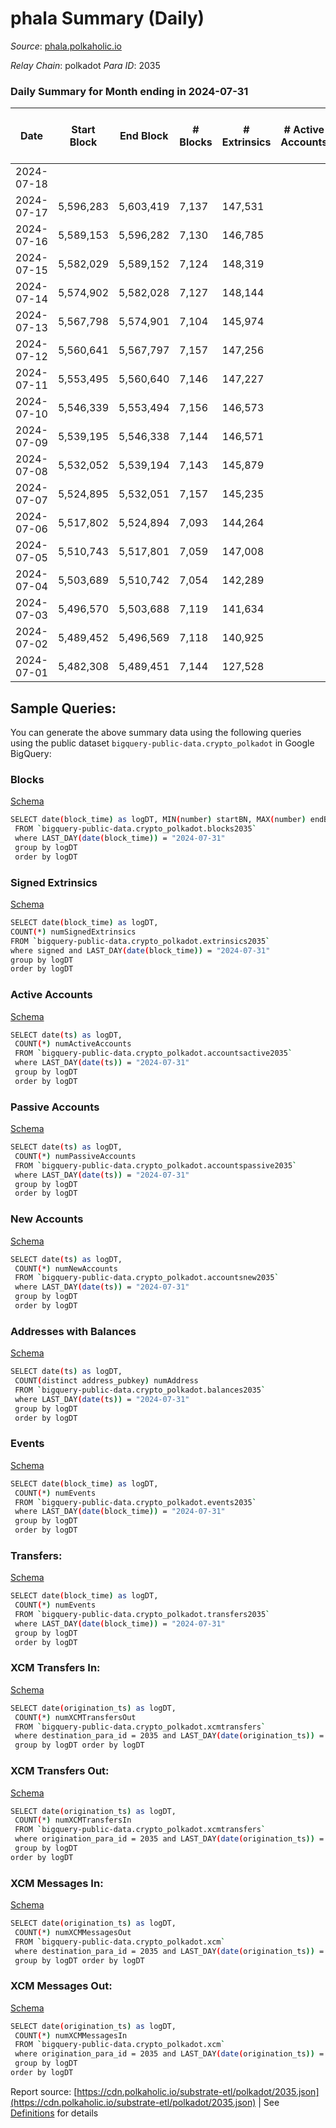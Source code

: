 # phala Summary (Daily)

_Source_: [phala.polkaholic.io](https://phala.polkaholic.io)

*Relay Chain*: polkadot
*Para ID*: 2035



### Daily Summary for Month ending in 2024-07-31


| Date    | Start Block | End Block | # Blocks | # Extrinsics | # Active Accounts | # Passive Accounts | # New Accounts | # Addresses | # Events  | # Transfers ($USD) | # XCM Transfers In ($USD) | # XCM Transfers Out ($USD) | # XCM In | # XCM Out | Issues |
|---------|-------------|-----------|----------|--------------|-------------------|--------------------|----------------|-------------|-----------|--------------------|---------------------------|----------------------------|----------|-----------|--------|
| 2024-07-18 |  |  |  |  |  |  |  |  |  |   |   |   |  |  |  |
| 2024-07-17 | 5,596,283 | 5,603,419 | 7,137 | 147,531 |  |  |  | 5,595 | 2,138,823 | 136,203 ($852,572.32) |   |   |  |  |  |
| 2024-07-16 | 5,589,153 | 5,596,282 | 7,130 | 146,785 |  |  |  | 5,595 | 2,128,174 | 136,330 ($223,095.03) |   |   |  |  |  |
| 2024-07-15 | 5,582,029 | 5,589,152 | 7,124 | 148,319 |  |  |  | 5,589 | 2,173,361 | 139,369 ($91,868.42) |   |   |  |  |  |
| 2024-07-14 | 5,574,902 | 5,582,028 | 7,127 | 148,144 |  |  |  | 5,578 | 2,159,897 | 139,295 ($1,679,694.03) |   |   |  |  |  |
| 2024-07-13 | 5,567,798 | 5,574,901 | 7,104 | 145,974 |  |  |  | 5,568 | 2,135,105 | 138,158 ($78,185.05) |   |   |  |  |  |
| 2024-07-12 | 5,560,641 | 5,567,797 | 7,157 | 147,256 |  |  |  | 5,565 | 2,158,958 | 138,596 ($425,662.20) |   |   |  |  |  |
| 2024-07-11 | 5,553,495 | 5,560,640 | 7,146 | 147,227 |  |  |  | 5,544 | 2,165,910 | 139,096 ($62,029.47) |   |   |  |  |  |
| 2024-07-10 | 5,546,339 | 5,553,494 | 7,156 | 146,573 |  |  |  | 5,538 | 2,152,121 | 137,997 ($122,685.20) |   |   |  |  |  |
| 2024-07-09 | 5,539,195 | 5,546,338 | 7,144 | 146,571 |  |  |  |  | 2,151,968 | 139,806 ($165,328.41) |   |   |  |  |  |
| 2024-07-08 | 5,532,052 | 5,539,194 | 7,143 | 145,879 |  |  |  |  | 2,148,398 | 140,353 ($61,418.80) |   |   |  |  |  |
| 2024-07-07 | 5,524,895 | 5,532,051 | 7,157 | 145,235 |  |  |  |  | 2,130,009 | 138,413 ($81,100.33) |   |   |  |  |  |
| 2024-07-06 | 5,517,802 | 5,524,894 | 7,093 | 144,264 |  |  |  |  | 2,119,518 | 138,173 ($64,614.16) |   |   |  |  |  |
| 2024-07-05 | 5,510,743 | 5,517,801 | 7,059 | 147,008 |  |  |  |  | 2,138,547 | 137,691 ($99,182.08) |   |   |  |  |  |
| 2024-07-04 | 5,503,689 | 5,510,742 | 7,054 | 142,289 |  |  |  |  | 2,099,194 | 137,415 ($50,045.32) |   |   |  |  |  |
| 2024-07-03 | 5,496,570 | 5,503,688 | 7,119 | 141,634 |  |  |  |  | 2,086,067 | 136,238 ($80,422.66) |   |   |  |  |  |
| 2024-07-02 | 5,489,452 | 5,496,569 | 7,118 | 140,925 |  |  |  |  | 2,075,572 | 134,773 ($102,282.05) |   |   |  |  |  |
| 2024-07-01 | 5,482,308 | 5,489,451 | 7,144 | 127,528 |  |  |  |  | 1,887,001 | 118,319 ($187,893.52) |   |   |  |  |  |

## Sample Queries:
You can generate the above summary data using the following queries using the public dataset `bigquery-public-data.crypto_polkadot` in Google BigQuery:


### Blocks 

[Schema](https://github.com/colorfulnotion/substrate-etl/blob/main/schema/blocks.json)

```bash
SELECT date(block_time) as logDT, MIN(number) startBN, MAX(number) endBN, COUNT(*) numBlocks 
 FROM `bigquery-public-data.crypto_polkadot.blocks2035`  
 where LAST_DAY(date(block_time)) = "2024-07-31" 
 group by logDT 
 order by logDT
```

### Signed Extrinsics 

[Schema](https://github.com/colorfulnotion/substrate-etl/blob/main/schema/extrinsics.json)

```bash
SELECT date(block_time) as logDT, 
COUNT(*) numSignedExtrinsics 
FROM `bigquery-public-data.crypto_polkadot.extrinsics2035`  
where signed and LAST_DAY(date(block_time)) = "2024-07-31" 
group by logDT 
order by logDT
```

### Active Accounts 

[Schema](https://github.com/colorfulnotion/substrate-etl/blob/main/schema/accountsactive.json)

```bash
SELECT date(ts) as logDT, 
 COUNT(*) numActiveAccounts 
 FROM `bigquery-public-data.crypto_polkadot.accountsactive2035` 
 where LAST_DAY(date(ts)) = "2024-07-31" 
 group by logDT 
 order by logDT
```

### Passive Accounts 

[Schema](https://github.com/colorfulnotion/substrate-etl/blob/main/schema/accountspassive.json)

```bash
SELECT date(ts) as logDT, 
 COUNT(*) numPassiveAccounts 
 FROM `bigquery-public-data.crypto_polkadot.accountspassive2035` 
 where LAST_DAY(date(ts)) = "2024-07-31" 
 group by logDT 
 order by logDT
```

### New Accounts 

[Schema](https://github.com/colorfulnotion/substrate-etl/blob/main/schema/accountsnew.json)

```bash
SELECT date(ts) as logDT, 
 COUNT(*) numNewAccounts 
 FROM `bigquery-public-data.crypto_polkadot.accountsnew2035` 
 where LAST_DAY(date(ts)) = "2024-07-31" 
 group by logDT
 order by logDT
```

### Addresses with Balances 

[Schema](https://github.com/colorfulnotion/substrate-etl/blob/main/schema/balances.json)

```bash
SELECT date(ts) as logDT,
 COUNT(distinct address_pubkey) numAddress 
 FROM `bigquery-public-data.crypto_polkadot.balances2035` 
 where LAST_DAY(date(ts)) = "2024-07-31" 
 group by logDT 
 order by logDT
```

### Events 

[Schema](https://github.com/colorfulnotion/substrate-etl/blob/main/schema/events.json)

```bash
SELECT date(block_time) as logDT, 
 COUNT(*) numEvents 
 FROM `bigquery-public-data.crypto_polkadot.events2035` 
 where LAST_DAY(date(block_time)) = "2024-07-31" 
 group by logDT 
 order by logDT
```

### Transfers:

[Schema](https://github.com/colorfulnotion/substrate-etl/blob/main/schema/transfers.json)

```bash
SELECT date(block_time) as logDT, 
 COUNT(*) numEvents 
 FROM `bigquery-public-data.crypto_polkadot.transfers2035` 
 where LAST_DAY(date(block_time)) = "2024-07-31" 
 group by logDT 
 order by logDT
```

### XCM Transfers In: 

[Schema](https://github.com/colorfulnotion/substrate-etl/blob/main/schema/xcmtransfers.json)

```bash
SELECT date(origination_ts) as logDT, 
 COUNT(*) numXCMTransfersOut 
 FROM `bigquery-public-data.crypto_polkadot.xcmtransfers` 
 where destination_para_id = 2035 and LAST_DAY(date(origination_ts)) = "2024-07-31" 
 group by logDT order by logDT
```

### XCM Transfers Out: 

[Schema](https://github.com/colorfulnotion/substrate-etl/blob/main/schema/xcmtransfers.json)

```bash
SELECT date(origination_ts) as logDT, 
 COUNT(*) numXCMTransfersIn 
 FROM `bigquery-public-data.crypto_polkadot.xcmtransfers` 
 where origination_para_id = 2035 and LAST_DAY(date(origination_ts)) = "2024-07-31" 
 group by logDT 
order by logDT
```

### XCM Messages In: 

[Schema](https://github.com/colorfulnotion/substrate-etl/blob/main/schema/xcm.json)

```bash
SELECT date(origination_ts) as logDT, 
 COUNT(*) numXCMMessagesOut 
 FROM `bigquery-public-data.crypto_polkadot.xcm` 
 where destination_para_id = 2035 and LAST_DAY(date(origination_ts)) = "2024-07-31" 
 group by logDT order by logDT
```

### XCM Messages Out: 

[Schema](https://github.com/colorfulnotion/substrate-etl/blob/main/schema/xcm.json)

```bash
SELECT date(origination_ts) as logDT, 
 COUNT(*) numXCMMessagesIn 
 FROM `bigquery-public-data.crypto_polkadot.xcm` 
 where origination_para_id = 2035 and LAST_DAY(date(origination_ts)) = "2024-07-31" 
 group by logDT 
order by logDT
```


Report source: [https://cdn.polkaholic.io/substrate-etl/polkadot/2035.json](https://cdn.polkaholic.io/substrate-etl/polkadot/2035.json) | See [Definitions](/DEFINITIONS.md) for details
